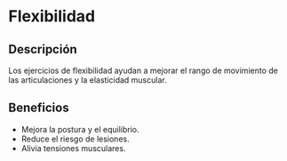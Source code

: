 #  Flexibilidad
## Descripción
Los ejercicios de flexibilidad ayudan a mejorar el rango de movimiento de las articulaciones y la elasticidad muscular.
## Beneficios
- Mejora la postura y el equilibrio.
- Reduce el riesgo de lesiones.
- Alivia tensiones musculares.
